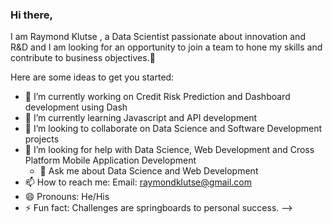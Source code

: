 ### Hi there,
I am Raymond Klutse , a Data Scientist passionate about innovation and R&D and I am looking for an opportunity to join a team to hone my skills and contribute to business objectives.👋


Here are some ideas to get you started:

- 🔭 I’m currently working on Credit Risk Prediction and Dashboard development using Dash
- 🌱 I’m currently learning Javascript and API development 
- 👯 I’m looking to collaborate on Data Science and Software Development projects
- 🤔 I’m looking for help with Data Science, Web Development and Cross Platform Mobile Application Development 
  - 💬 Ask me about Data Science and Web Development 
- 📫 How to reach me: Email: raymondklutse@gmail.com
- 😄 Pronouns: He/His
- ⚡ Fun fact: Challenges are springboards to personal success.
-->
